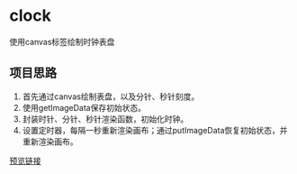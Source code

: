 # clock

使用canvas标签绘制时钟表盘

## 项目思路

1. 首先通过canvas绘制表盘，以及分针、秒针刻度。
2. 使用getImageData保存初始状态。
3. 封装时针、分针、秒针渲染函数，初始化时钟。
4. 设置定时器，每隔一秒重新渲染画布；通过putImageData恢复初始状态，并重新渲染画布。


[预览链接](https://lotu.xyz/clock)